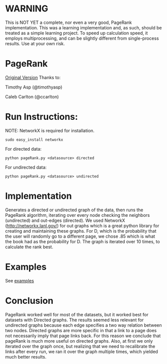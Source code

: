 WARNING
======

This is NOT YET a complete, nor even a very good, PageRank implementation.  This was a learning implementation and, as such, should be treated as a simple learning project.  To speed up calculation speed, it employs multiprocessing, and can be slightly different from single-process results. Use at your own risk.


PageRank
========

   
   [Original Version](https://github.com/timothyasp/PageRank) Thanks to:

   Timothy Asp (@timothyasp)

   Caleb Carlton (@ccarlton)




Run Instructions:
================

NOTE: NetworkX is required for installation. 

```
sudo easy_install networkx
```

For directed data:

```
python pageRank.py <datasource> directed
```

For undirected data:

```
python pageRank.py <datasource> undirected
```

Implementation
=============

Generates a directed or undirected graph of the data, then runs the PageRank algorithm, iterating over every node checking the neighbors (undirected) and out-edges (directed).  We used NetworkX (http://networkx.lanl.gov/) for out graphs which is a great python library for creating and maintaining these graphs.  For D, which is the probability that the user will randomly go to a different page, we chose .85 which is what the book had as the probability for D.  The graph is iterated over 10 times, to calculate the rank best.

Examples
=====
See [examples](examples.md)

 Conclusion
================

PageRank worked well for most of the datasets, but it worked best for datasets with Directed graphs. The results seemed less relevant for undirected graphs because each edge specifies a two way relation between two nodes. Directed graphs are more specific in that a link to a page does not necessarily imply that page links back. For this reason we conclude that pageRank is much more useful on directed graphs.  Also, at first we only iterated over the graph once, but realizing that we need to recalibrate the links after every run, we ran it over the graph multiple times, which yielded much better results.  
